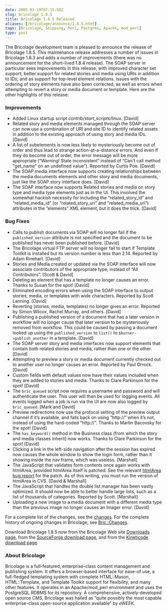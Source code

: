 ```yaml
--- 
date: 2005-03-19T07:15:58Z
slug: bricolage-1.8.5
title: Bricolage 1.8.5 Released
aliases: [/bricolage/announce/1.8.5.html]
tags: [Bricolage, Shipping, Perl, Postgres, Apache, mod_perl]
type: post
---
```


The Bricolage development team is pleased to announce the release of Bricolage
1.8.5. This maintenance release addresses a number of issues in Bricolage 1.8.3
and adds a number of improvements (there was no announcement for the short-lived
1.8.4 release). The SOAP server in particular sees improvements in this release,
with improved character set support; better support for related stories and
media using URIs in addition to IDs; and as support for top-level element
relations. Issues with the ordering of story elements have also been corrected,
as well as errors when attempting to revert a story or media document or
template. Here are the other highlights of this release:

### Improvements

-   Added Linux startup script *contrib/start\_scripts/linux*. \[David\]
-   Related story and media elements managed through the SOAP server can now use
    a combination of URI and site ID to identify related assets in addition to
    the existing approach of using story and media IDs. \[David\]
-   A list of subelements is now less likely to mysteriously become out of order
    and thus lead to strange action-at-a-distance errors. And even if they do
    become out of order, the error message will be more appropriate (“Warning!
    State inconsistent” instead of “Can't call method "get\_name" on an
    undefined value”). Reported by Curtis Poe. \[David\]
-   The SOAP media interface now supports creating relationships between the
    media documents elements and other story and media documents, just like the
    SOAP story interface does. \[David\]
-   The SOAP interface now supports Related stories and media on story type and
    media type elements just as in the UI. This involved the somewhat hackish
    necessity for including the “related\_story\_id” and “related\_media\_id”
    (or “related\_story\_uri” and “related\_media\_uri”) attributes in the
    “elements” XML element, but it does the trick. \[David\]

### Bug Fixes

-   Calls to publish documents via SOAP will no longer fail if the
    `published_version` attribute is not specified and the document to be
    published has never been published before. \[David\]
-   The Bricolage virtual FTP server will no longer fail to start if Template
    Toolkit is installed but its version number is less than 2.14. Reported by
    Adam Rinehart. \[David\]
-   Stories and Media created or updated via the SOAP interface will now
    associate contributors of the appropriate type, instead of “All
    Contributors”. \[Scott & David\]
-   Deleting an element that has a template no longer causes an error. Thanks to
    Susan for the spot! \[David\]
-   Eliminated encoding errors when using the SOAP interface to output stories,
    media, or templates with wide characters. Reported by Scott Lanning.
    \[David\]
-   Reverting (stories, media, templates) no longer gives an error. Reported by
    Simon Wilcox, Rachel Murray, and others. \[David\]
-   Publishing a published version of a document that has a later version in
    workflow will no longer cause that later version to be mysteriously removed
    from workflow. This could be caused by passing a document looked up using
    the `published_version` to `list()` to `$burner->publish_another` in a
    template. \[David\]
-   The SOAP server story and media interfaces now support elements that contain
    both related stories and media, rather than one or the other. \[David\]
-   Attempting to preview a story or media document currently checked out to
    another user no longer causes an error. Reported by Paul Orrock. \[David\]
-   Custom fields with default values now have their values included when they
    are added to stories and media. Thanks to Clare Parkinson for the spot!
    \[David\]
-   The `bric_queued` script now requires a username and password and will
    authenticate the user. This user will then be used for logging events. All
    events logged when a job is run via the UI are now also logged by
    `bric_queued`. \[Mark and David\]
-   Preview redirections now use the protocol setting of the preview output
    channel if it’s available, and falls back on using “http://” when it’s not,
    instead of using the hard-coded “http://”. Thanks to Martin Bacovsky for the
    spot! \[David\]
-   The `has_keyword()` method in the Business class (from which the story and
    media classes inherit) now works. Thanks to Clare Parkinson for the spot!
    \[David\]
-   Clicking a link in the left-side navigation after the session has expired
    now causes the whole window to show the login form, rather than it showing
    inside the nav frame, which was useless. \[Marshall\]
-   The JavaScript that validates form contents once again works with htmlArea,
    provided htmlArea itself is patched. See the relevant [htmlArea bug report]
    for the patch. As of this writing, you must run the version of htmlArea in
    CVS. \[David & Marshall\]
-   The JavaScript that handles the double list manager has been vastly
    optimized. It should now be able to better handle large lists, such as a
    list of thousands of categories. Reported by Scott. \[Marshall\]
-   Uploading a new image to a media document with a different media type than
    the previous image no longer causes an Imager error. \[David\]

For a complete list of the changes, see the [changes]. For the complete history
of ongoing changes in Bricolage, see [Bric::Changes].

Download Bricolage 1.8.5 now from the Bricolage Web site [Downloads page], from
the [SourceForge download page], and from the [Kineticode download page].

### About Bricolage

Bricolage is a full-featured, enterprise-class content management and publishing
system. It offers a browser-based interface for ease-of use, a full-fledged
templating system with complete HTML::Mason, HTML::Template, and Template
Toolkit support for flexibility, and many other features. It operates in an
Apache/mod\_perl environment and uses the PostgreSQL RDBMS for its repository. A
comprehensive, actively-developed open source CMS, Bricolage was hailed as
“quite possibly the most capable enterprise-class open-source application
available” by *eWEEK*.

  [htmlArea bug report]: http://sourceforge.net/tracker/index.php?func=detail&aid=1155712&group_id=69750&atid=525656
  [changes]: http://www.bricolage.cc/news/announce/changes/bricolage-1.8.5/
  [Bric::Changes]: http://www.bricolage.cc/docs/api/current/Bric::Changes
  [Downloads page]: http://www.bricolage.cc/downloads/
  [SourceForge download page]: http://sourceforge.net/project/showfiles.php?group_id=281500
  [Kineticode download page]: https://www.kineticode.com/bricolage/index2.html
